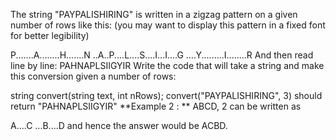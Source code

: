 The string "PAYPALISHIRING" is written in a zigzag pattern on a given number of rows like this: (you may want to display this pattern in a fixed font for better legibility)

P.......A........H.......N
..A..P....L....S....I...I....G
....Y.........I........R
And then read line by line: PAHNAPLSIIGYIR
Write the code that will take a string and make this conversion given a number of rows:

string convert(string text, int nRows);
convert("PAYPALISHIRING", 3) should return "PAHNAPLSIIGYIR"
**Example 2 : **
ABCD, 2 can be written as

A....C
...B....D
and hence the answer would be ACBD.
